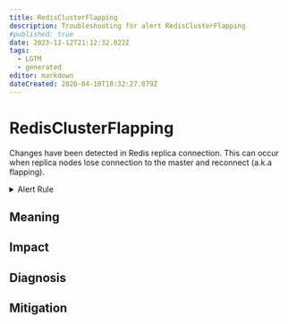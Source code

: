 ```yaml
---
title: RedisClusterFlapping
description: Troubleshooting for alert RedisClusterFlapping
#published: true
date: 2023-12-12T21:12:32.022Z
tags: 
  - LGTM
  - generated
editor: markdown
dateCreated: 2020-04-10T18:32:27.079Z
---
```


# RedisClusterFlapping

Changes have been detected in Redis replica connection. This can occur when replica nodes lose connection to the master and reconnect (a.k.a flapping).

<details>
  <summary>Alert Rule</summary>

{{% rule "redis/oliver006-redis-exporter.yml" "RedisClusterFlapping" %}}

{{% comment %}}

```yaml
alert: RedisClusterFlapping
expr: changes(redis_connected_slaves[1m]) > 1
for: 2m
labels:
    severity: critical
annotations:
    summary: Redis cluster flapping (instance {{ $labels.instance }})
    description: |-
        Changes have been detected in Redis replica connection. This can occur when replica nodes lose connection to the master and reconnect (a.k.a flapping).
          VALUE = {{ $value }}
          LABELS = {{ $labels }}
    runbook: https://github.com/srerun/prometheus-alerts/blob/main/content/runbooks/oliver006-redis-exporter/RedisClusterFlapping.md

```

{{% /comment %}}

</details>


## Meaning
[//]: # "Short paragraph that explains what the alert means"


## Impact
[//]: # "What could / will happen if the alert is not addressed"



## Diagnosis
[//]: # "Steps to take to identify the cause of the problem"



## Mitigation
[//]: # "The steps necessary to resolve the alert"

